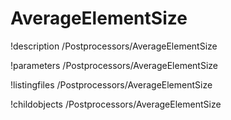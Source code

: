 <!-- MOOSE Documentation Stub: Remove this when content is added. -->

# AverageElementSize
!description /Postprocessors/AverageElementSize

!parameters /Postprocessors/AverageElementSize

!listingfiles /Postprocessors/AverageElementSize

!childobjects /Postprocessors/AverageElementSize
